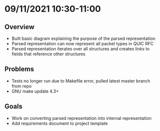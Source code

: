 # 09/11/2021 10:30-11:00

## Overview
- Built basic diagram explaining the purpose of the parsed representation
- Parsed representation can now represent all packet types in QUIC RFC
- Parsed representation iterates over all structures and creates links to fields that reference other structures

## Problems
- Tests no longer run due to Makefile error, pulled latest master branch from repo
- GNU make update 4.3+

## Goals
- Work on converting parsed representation into internal representation
- Add requirements document to project template